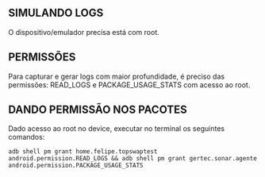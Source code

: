## SIMULANDO LOGS
O dispositivo/emulador precisa está com root.

## PERMISSÕES
Para capturar e gerar logs com maior profundidade, é preciso das permissões: READ_LOGS e PACKAGE_USAGE_STATS com acesso ao root.

## DANDO PERMISSÃO NOS PACOTES

Dado acesso ao root no device, executar no terminal os seguintes comandos:

``` adb shell pm grant home.felipe.topswaptest android.permission.READ_LOGS && adb shell pm grant gertec.sonar.agente android.permission.PACKAGE_USAGE_STATS ```